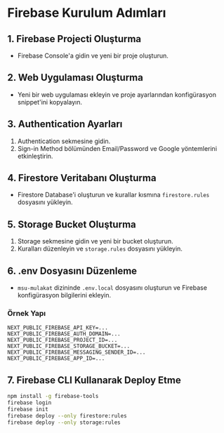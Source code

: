 ﻿# Firebase Kurulum Adımları

## 1. Firebase Projecti Oluşturma
- Firebase Console'a gidin ve yeni bir proje oluşturun.

## 2. Web Uygulaması Oluşturma
- Yeni bir web uygulaması ekleyin ve proje ayarlarından konfigürasyon snippet'ini kopyalayın.

## 3. Authentication Ayarları
1. Authentication sekmesine gidin.
2. Sign-in Method bölümünden Email/Password ve Google yöntemlerini etkinleştirin.

## 4. Firestore Veritabanı Oluşturma
- Firestore Database'i oluşturun ve kurallar kısmına `firestore.rules` dosyasını yükleyin.

## 5. Storage Bucket Oluşturma
1. Storage sekmesine gidin ve yeni bir bucket oluşturun.
2. Kuralları düzenleyin ve `storage.rules` dosyasını yükleyin.

## 6. .env Dosyasını Düzenleme
- `msu-mulakat` dizininde `.env.local` dosyasını oluşturun ve Firebase konfigürasyon bilgilerini ekleyin.

### Örnek Yapı
```
NEXT_PUBLIC_FIREBASE_API_KEY=...
NEXT_PUBLIC_FIREBASE_AUTH_DOMAIN=...
NEXT_PUBLIC_FIREBASE_PROJECT_ID=...
NEXT_PUBLIC_FIREBASE_STORAGE_BUCKET=...
NEXT_PUBLIC_FIREBASE_MESSAGING_SENDER_ID=...
NEXT_PUBLIC_FIREBASE_APP_ID=...
```

## 7. Firebase CLI Kullanarak Deploy Etme
```bash
npm install -g firebase-tools
firebase login
firebase init
firebase deploy --only firestore:rules
firebase deploy --only storage:rules
```

